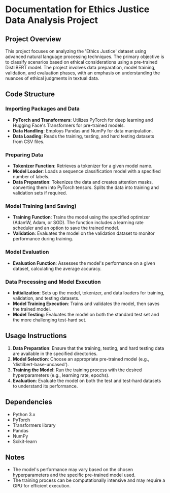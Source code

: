 # Documentation for Ethics Justice Data Analysis Project

## Project Overview

This project focuses on analyzing the 'Ethics Justice' dataset using advanced natural language processing techniques. The primary objective is to classify scenarios based on ethical considerations using a pre-trained DistilBERT model. The project involves data preparation, model training, validation, and evaluation phases, with an emphasis on understanding the nuances of ethical judgments in textual data.

## Code Structure

### Importing Packages and Data

- **PyTorch and Transformers**: Utilizes PyTorch for deep learning and Hugging Face's Transformers for pre-trained models.
- **Data Handling**: Employs Pandas and NumPy for data manipulation.
- **Data Loading**: Reads the training, testing, and hard testing datasets from CSV files.

### Preparing Data

- **Tokenizer Function**: Retrieves a tokenizer for a given model name.
- **Model Loader**: Loads a sequence classification model with a specified number of labels.
- **Data Preparation**: Tokenizes the data and creates attention masks, converting them into PyTorch tensors. Splits the data into training and validation sets if required.

### Model Training (and Saving)

- **Training Function**: Trains the model using the specified optimizer (AdamW, Adam, or SGD). The function includes a learning rate scheduler and an option to save the trained model.
- **Validation**: Evaluates the model on the validation dataset to monitor performance during training.

### Model Evaluation

- **Evaluation Function**: Assesses the model's performance on a given dataset, calculating the average accuracy.

### Data Processing and Model Execution

- **Initialization**: Sets up the model, tokenizer, and data loaders for training, validation, and testing datasets.
- **Model Training Execution**: Trains and validates the model, then saves the trained model.
- **Model Testing**: Evaluates the model on both the standard test set and the more challenging test-hard set.

## Usage Instructions

1. **Data Preparation**: Ensure that the training, testing, and hard testing data are available in the specified directories.
2. **Model Selection**: Choose an appropriate pre-trained model (e.g., 'distilbert-base-uncased').
3. **Training the Model**: Run the training process with the desired hyperparameters (e.g., learning rate, epochs).
4. **Evaluation**: Evaluate the model on both the test and test-hard datasets to understand its performance.

## Dependencies

- Python 3.x
- PyTorch
- Transformers library
- Pandas
- NumPy
- Scikit-learn

## Notes

- The model's performance may vary based on the chosen hyperparameters and the specific pre-trained model used.
- The training process can be computationally intensive and may require a GPU for efficient execution.
